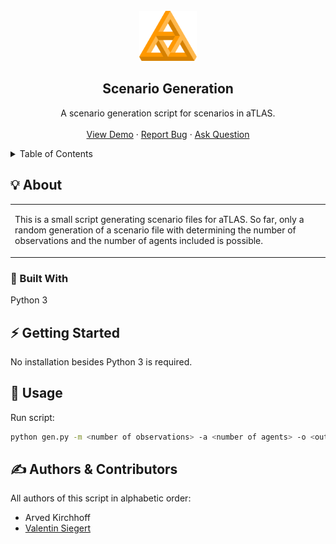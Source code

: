 
<br />
<div align="center">
  <a href="https://github.com/github_username/repo_name">
    <img src="https://github.com/ValentinSiegert/aTLAS/raw/master/_logos/atlas_orange.svg" alt="aTLAS orange" height="80">
  </a>
  <h2>Scenario Generation</h2>
  <p>
    A scenario generation script for scenarios in aTLAS.
    <!--<br />
    <a href="https://github.com/github_username/repo_name"><strong>Explore the docs »</strong></a> -->
    <br />
    <br />
    <a href="https://vsr-www.informatik.tu-chemnitz.de/projects/2020/atlas/demo/">View Demo</a>
    ·
    <a href="https://gitlab.hrz.tu-chemnitz.de/vsr/phd/siegert/trustlab/-/issues">Report Bug</a>
    ·
    <a href="mailto:valentin.siegert@informatik.tu-chemnitz.de?subject=Question on Scenario Generation">Ask Question</a>
  </p>
</div>

<details>
<summary>Table of Contents</summary>

- [About](#-about)
  - [Built With](#-built-with)
- [Getting Started](#-getting-started)
- [Usage](#-usage)
- [Authors & Contributors](#-authors--contributors)

</details>


## 💡 About

<table>
<tr>
<td>

This is a small script generating scenario files for aTLAS. So far, only a random generation of a scenario file 
with determining the number of observations and the number of agents included is possible.
</td>
</tr>
</table>

### 🧱 Built With

Python 3

## ⚡ Getting Started

No installation besides Python 3 is required.

## 👟 Usage

Run script:
```bash
python gen.py -m <number of observations> -a <number of agents> -o <output file> 
```

## ✍ Authors & Contributors

All authors of this script in alphabetic order:

- Arved Kirchhoff
- [Valentin Siegert][valentin-siegert-website]


<!-- Identifiers, in alphabetical order -->
[atlas-logo-orange]: https://github.com/ValentinSiegert/aTLAS/raw/master/_logos/atlas_orange.svg
[valentin-siegert-website]: https://vsr.informatik.tu-chemnitz.de/people/siegert
